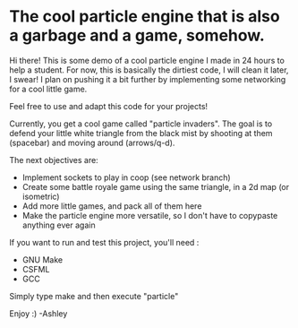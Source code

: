 # The cool particle engine that is also a garbage and a game, somehow.

Hi there!
This is some demo of a cool particle engine I made in 24 hours to help a student.
For now, this is basically the dirtiest code, I will clean it later, I swear!
I plan on pushing it a bit further by implementing some networking for a cool little game.

Feel free to use and adapt this code for your projects!

Currently, you get a cool game called "particle invaders".
The goal is to defend your little white triangle from the black mist by shooting at them (spacebar) and moving around (arrows/q-d).

The next objectives are:
- Implement sockets to play in coop (see network branch)
- Create some battle royale game using the same triangle, in a 2d map (or isometric)
- Add more little games, and pack all of them here
- Make the particle engine more versatile, so I don't have to copypaste anything ever again


If you want to run and test this project, you'll need :
- GNU Make
- CSFML
- GCC

Simply type make and then execute "particle"


Enjoy :)
-Ashley